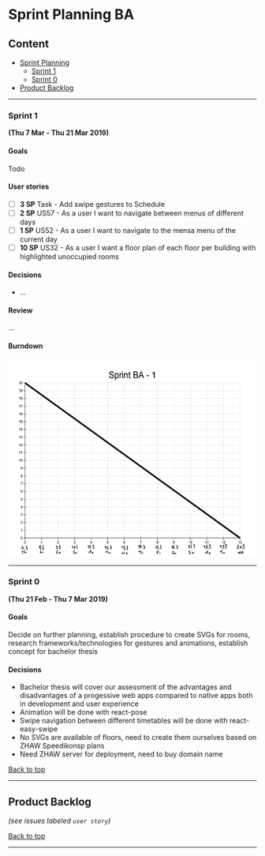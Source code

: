 # Sprint Planning BA

## Content

- [Sprint Planning](#sprint-planning)
  - [Sprint 1](#sprint-1)
  - [Sprint 0](#sprint-0)
- [Product Backlog](#product-backlog)

<hr>

### Sprint 1

**(Thu 7 Mar - Thu 21 Mar 2019)**

#### Goals

Todo

#### User stories

- [ ] **3 SP** Task - Add swipe gestures to Schedule
- [ ] **2 SP** US57 - As a user I want to navigate between menus of different days
- [ ] **1 SP** US52 - As a user I want to navigate to the mensa menu of the current day
- [ ] **10 SP** US32 - As a user I want a floor plan of each floor per building with highlighted unoccupied rooms

#### Decisions

- ...

#### Review

...

#### Burndown

<img src="burndown/burndown_sprint_1_ba_001.jpg?raw=true" height=400 />

<hr>

### Sprint 0

**(Thu 21 Feb - Thu 7 Mar 2019)**

#### Goals

Decide on further planning, establish procedure to create SVGs for rooms, research frameworks/technologies for gestures and animations, establish concept for bachelor thesis

#### Decisions

- Bachelor thesis will cover our assessment of the advantages and disadvantages of a progessive web apps compared to native apps both in development and user experience
- Animation will be done with react-pose
- Swipe navigation between different timetables will be done with react-easy-swipe
- No SVGs are available of floors, need to create them ourselves based on ZHAW Speedikonsp plans
- Need ZHAW server for deployment, need to buy domain name

[Back to top](#content)

<hr>

## Product Backlog

_(see issues labeled `user story`)_

[Back to top](#content)

<hr>
